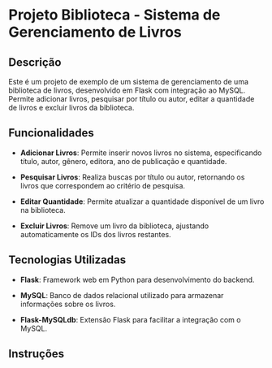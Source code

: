 # Projeto Biblioteca - Sistema de Gerenciamento de Livros

## Descrição

Este é um projeto de exemplo de um sistema de gerenciamento de uma biblioteca de livros, desenvolvido em Flask com integração ao MySQL. Permite adicionar livros, pesquisar por título ou autor, editar a quantidade de livros e excluir livros da biblioteca.

## Funcionalidades

- **Adicionar Livros**: Permite inserir novos livros no sistema, especificando título, autor, gênero, editora, ano de publicação e quantidade.
  
- **Pesquisar Livros**: Realiza buscas por título ou autor, retornando os livros que correspondem ao critério de pesquisa.
  
- **Editar Quantidade**: Permite atualizar a quantidade disponível de um livro na biblioteca.
  
- **Excluir Livros**: Remove um livro da biblioteca, ajustando automaticamente os IDs dos livros restantes.

## Tecnologias Utilizadas

- **Flask**: Framework web em Python para desenvolvimento do backend.
  
- **MySQL**: Banco de dados relacional utilizado para armazenar informações sobre os livros.
  
- **Flask-MySQLdb**: Extensão Flask para facilitar a integração com o MySQL.

## Instruções
